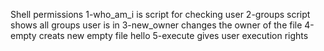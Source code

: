 Shell permissions
1-who_am_i is script for checking user
2-groups script shows all groups user is in
3-new_owner changes the owner of the file
4-empty creats new empty file hello
5-execute gives user execution rights
